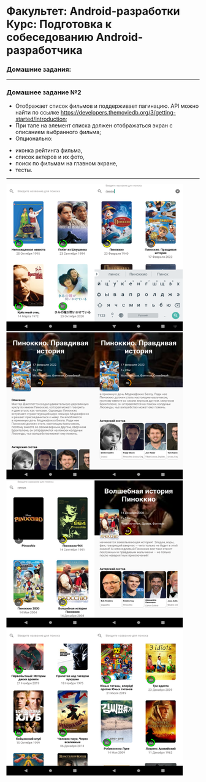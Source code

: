 # Факультет: Android-разработки<br>Курс: Подготовка к собеседованию Android-разработчика

### Домашние задания:
---
### Домашнее задание №2
- Отображает список фильмов и поддерживает пагинацию. API можно найти по ссылке https://developers.themoviedb.org/3/getting-started/introduction;
- При тапе на элемент списка должен отображаться экран с описанием выбранного фильма;
- Опционально:
 * иконка рейтинга фильма,
 * список актеров и их фото,
 * поиск по фильмам на главном экране,
 * тесты.


---
<img src="screenshots/1.png" width="230" height="384" /><img src="screenshots/2.png" width="230" height="384" />
<img src="screenshots/3.png" width="230" height="384" /><img src="screenshots/4.png" width="230" height="384" />
<img src="screenshots/5.png" width="230" height="384" /><img src="screenshots/6.png" width="230" height="384" />
<img src="screenshots/7.png" width="230" height="384" /><img src="screenshots/8.png" width="230" height="384" />